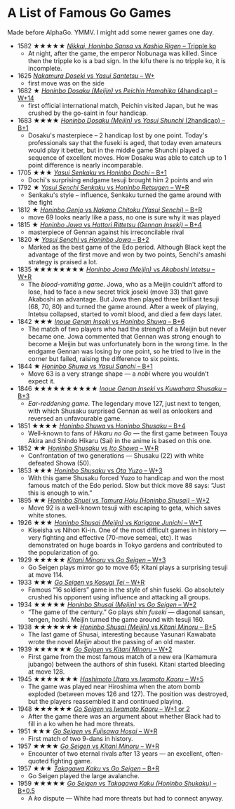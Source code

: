 <script type="text/javascript" src="/assets/wgo-plugin.js"></script>
<script type="text/javascript" src="/assets/wgo/wgo.min.js"></script>
<script type="text/javascript" src="/assets/wgo/wgo.player.min.js"></script>
<link rel="stylesheet" type="text/css" href="/assets/wgo/wgo.player.css" />

# A List of Famous Go Games

Made before AlphaGo. YMMV. I might add some newer games one day.

- 1582 ★★★★★ [_Nikkai, Honinbo Sansa_ vs _Kashio Rigen_ – Tripple ko](1582.sgf)
	- At night, after the game, the emperor Nobunaga was killed. Since then the tripple ko is a bad sign. In the kifu there is no tripple ko, it is incomplete.
- 1625 [_Nakamura Doseki_ vs _Yasui Santetsu_ – W+](1625.sgf)
	- first move was on the side
- 1682 ★ [_Honinbo Dosaku (Meijin)_ vs _Peichin Hamahika_ (4handicap) – W+14](1625.sgf)
	- first official international match, Peichin visited Japan, but he was crushed by the go-saint in four handicap.
- 1683 ★★★★ [_Honinbo Dosaku (Meijin)_ vs _Yasui Shunchi_ (2handicap) – B+1](1683.sgf)
	- Dosaku's masterpiece – 2 handicap lost by one point. Today's professionals say that the fuseki is aged, that today even amateurs would play it better, but in the middle game Shunchi played a sequence of excellent moves. How Dosaku was able to catch up to 1 point difference is nearly incomparable.
- 1705 ★★★ [_Yasui Senkaku_ vs _Honinbo Dochi_ – B+1](1705.sgf)
	- Dochi's surprising endgame tesuji brought him 2 points and win
- 1792 ★ [_Yasui Senchi Senkaku_ vs _Honinbo Retsugen_ – W+R](1792.sgf)
	- Senkaku's style – influence, Senkaku turned the game around with the fight
- 1812 ★ [_Honinbo Genjo_ vs _Nakano Chitoku (Yasui Senchi)_ – B+R](1812.sgf)
	- move 69 looks nearly like a pass, no one is sure why it was played
- 1815 ★ [_Honinbo Jowa_ vs _Hattori Rittetsu (Gennan Inseki)_ – B+4](1815.sgf)
	- masterpiece of Gennan against his irreconcilable rival
- 1820 ★ [_Yasui Senchi_ vs _Honinbo Jowa_ – B+2](1820.sgf)
	- Marked as the best game of the Edo period. Although Black kept the advantage of the first move and won by two points, Senchi's amashi strategy is praised a lot.
- 1835 ★★★★★★★★ [_Honinbo Jowa (Meijin)_ vs _Akaboshi Intetsu_ – W+R](1835.sgf)
	- The *blood-vomiting game*. Jowa, who as a Meijin couldn't afford to lose, had to face a new secret trick joseki (move 33) that gave Akaboshi an advantage. But Jowa then played three brilliant tesuji (68, 70, 80) and turned the game around. After a week of playing, Intetsu collapsed, started to vomit blood, and died a few days later.
- 1842 ★★★ [_Inoue Genan Inseki_ vs _Honinbo Shuwa_ – B+6](1842.sgf)
	- The match of two players who had the strength of a Meijin but never became one. Jowa commented that Gennan was strong enough to become a Meijin but was unfortunately born in the wrong time. In the endgame Gennan was losing by one point, so he tried to live in the corner but failed, raising the difference to six points.
- 1844 ★ [_Honinbo Shuwa_ vs _Yasui Sanchi_ – B+1](1844.sgf)
	- Move 63 is a very strange shape — a *nobi* where you wouldn’t expect it.
- 1846 ★★★★★★★★★★ [_Inoue Genan Inseki_ vs _Kuwahara Shusaku_ – B+3](1846.sgf)
	- *Ear-reddening game*. The legendary move 127, just next to tengen, with which Shusaku surprised Gennan as well as onlookers and reversed an unfavourable game.
- 1851 ★★★★ [_Honinbo Shuwa_ vs _Honinbo Shusaku_ – B+4](1851.sgf)
	- Well-known to fans of *Hikaru no Go* — the first game between Touya Akira and Shindo Hikaru (Sai) in the anime is based on this one.
- 1852 ★★ [_Honinbo Shusaku_ vs _Ito Showa_ – W+R](1852.sgf)
	- Confrontation of two generations — Shusaku (22) with white defeated Showa (50).
- 1853 ★★★ [_Honinbo Shusaku_ vs _Ota Yuzo_ – W+3](1853.sgf)
	- With this game Shusaku forced Yuzo to handicap and won the most famous match of the Edo period. Slow but thick move 88 says: “Just this is enough to win.”
- 1895 ★★ [_Honinbo Shuei_ vs _Tamura Hoju (Honinbo Shusai)_ – W+2](1895.sgf)
	- Move 92 is a well-known tesuji with escaping to geta, which saves white stones.
- 1926 ★★★ [_Honinbo Shusai (Meijin)_ vs _Karigane Junichi_ – W+T](1926.sgf)
	- Kiseisha vs Nihon Ki-in. One of the most difficult games in history — very fighting and effective (70-move semeai, etc). It was demonstrated on huge boards in Tokyo gardens and contributed to the popularization of go.
- 1929 ★★★★★ [_Kitani Minoru_ vs _Go Seigen_ – W+3](1929.sgf)
	- Go Seigen plays mirror go to move 65; Kitani plays a surprising tesuji at move 114.
- 1933 ★★★ [_Go Seigen_ vs _Kosugi Tei_ – W+R](1933.sgf)
	- Famous “16 soldiers” game in the style of shin fuseki. Go absolutely crushed his opponent using influence and attacking all groups.
- 1934 ★★★★★ [_Honinbo Shusai (Meijin)_ vs _Go Seigen_ – W+2](1934.sgf)
	- “The game of the century.” Go plays *shin fuseki* — diagonal sansan, tengen, hoshi. Meijin turned the game around with tesuji 160.
- 1938 ★★★★★★★ [_Honinbo Shusai (Meijin)_ vs _Kitani Minoru_ – B+5](1938.sgf)
	- The last game of Shusai, interesting because Yasunari Kawabata wrote the novel *Meijin* about the passing of an old master.
- 1939 ★★★★★★ [_Go Seigen_ vs _Kitani Minoru_ – W+2](1939.sgf)
	- First game from the most famous match of a new era (Kamamura jubango) between the authors of shin fuseki. Kitani started bleeding at move 128.
- 1945 ★★★★★★★ [_Hashimoto Utaro_ vs _Iwamoto Kaoru_ – W+5](1945.sgf)
	- The game was played near Hiroshima when the atom bomb exploded (between moves 126 and 127). The position was destroyed, but the players reassembled it and continued playing.
- 1948 ★★★★★★ [_Go Seigen_ vs _Iwamoto Kaoru_ – W+1 or 2](1948.sgf)
	- After the game there was an argument about whether Black had to fill in a ko when he had more threats.
- 1951 ★★★ [_Go Seigen_ vs _Fujisawa Hosai_ – W+R](1951.sgf)
	- First match of two 9-dans in history.
- 1957 ★★★★ [_Go Seigen_ vs _Kitani Minoru_ – W+R](1957.sgf)
	- Encounter of two eternal rivals after 13 years — an excellent, often-quoted fighting game.
- 1957 ★★★ [_Takagawa Kaku_ vs _Go Seigen_ – B+R](1957a.sgf)
	- Go Seigen played the large avalanche.
- 1959 ★★★★★ [_Go Seigen_ vs _Takagawa Kaku (Honinbo Shukaku)_ – B+0.5](1959.sgf)
	- A *ko* dispute — White had more threats but had to connect anyway.
